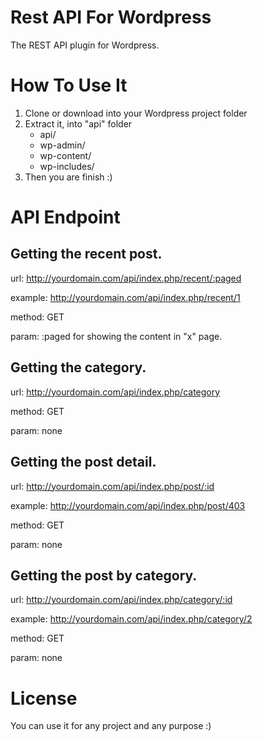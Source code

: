 Rest API For Wordpress
======================

The REST API plugin for Wordpress.

How To Use It
=============
1. Clone or download into your Wordpress project folder
2. Extract it, into "api" folder
	- api/
	- wp-admin/
	- wp-content/
	- wp-includes/
3. Then you are finish :)

API Endpoint
============
Getting the recent post.
------------------------

url: http://yourdomain.com/api/index.php/recent/:paged

example: http://yourdomain.com/api/index.php/recent/1

method: GET

param: :paged for showing the content in "x" page.

Getting the category.
---------------------
url: http://yourdomain.com/api/index.php/category

method: GET

param: none

Getting the post detail.
------------------------
url: http://yourdomain.com/api/index.php/post/:id

example: http://yourdomain.com/api/index.php/post/403

method: GET

param: none

Getting the post by category.
-----------------------------
url: http://yourdomain.com/api/index.php/category/:id

example: http://yourdomain.com/api/index.php/category/2

method: GET

param: none

License
=======
You can use it for any project and any purpose :)